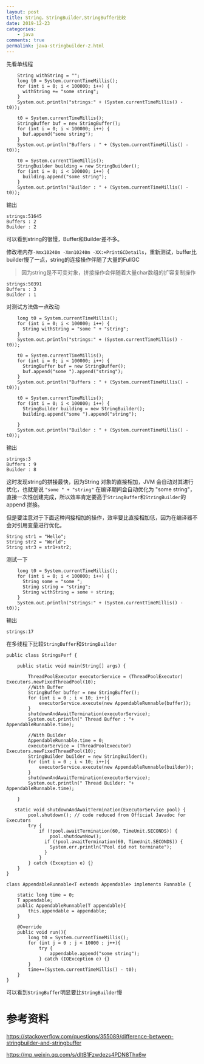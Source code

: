```yaml
---
layout: post
title: String，StringBuilder,StringBuffer比较
date: 2019-12-23
categories:
    - java
comments: true
permalink: java-stringbuilder-2.html
---
```


先看单线程

```
    String withString = "";
    long t0 = System.currentTimeMillis();
    for (int i = 0; i < 100000; i++) {
      withString += "some string";
    }
    System.out.println("strings:" + (System.currentTimeMillis() - t0));

    t0 = System.currentTimeMillis();
    StringBuffer buf = new StringBuffer();
    for (int i = 0; i < 100000; i++) {
      buf.append("some string");
    }
    System.out.println("Buffers : " + (System.currentTimeMillis() - t0));

    t0 = System.currentTimeMillis();
    StringBuilder building = new StringBuilder();
    for (int i = 0; i < 100000; i++) {
      building.append("some string");
    }
    System.out.println("Builder : " + (System.currentTimeMillis() - t0));
```

输出

```
strings:51645
Buffers : 2
Builder : 2
```

可以看到string的很慢，Buffer和Builder差不多。

修改堆内存`-Xmx10240m -Xmn10240m -XX:+PrintGCDetails`，重新测试，buffer比builder慢了一点，string的连接操作伴随了大量的FullGC

> 因为string是不可变对象，拼接操作会伴随着大量char数组的扩容复制操作

```
strings:50391
Buffers : 3
Builder : 1
```

对测试方法做一点改动

```
    long t0 = System.currentTimeMillis();
    for (int i = 0; i < 100000; i++) {
      String withString = "some " + "string";
    }
    System.out.println("strings:" + (System.currentTimeMillis() - t0));

    t0 = System.currentTimeMillis();
    for (int i = 0; i < 100000; i++) {
      StringBuffer buf = new StringBuffer();
      buf.append("some ").append("string");
    }
    System.out.println("Buffers : " + (System.currentTimeMillis() - t0));

    t0 = System.currentTimeMillis();
    for (int i = 0; i < 100000; i++) {
      StringBuilder building = new StringBuilder();
      building.append("some ").append("string");

    }
    System.out.println("Builder : " + (System.currentTimeMillis() - t0));
```

输出

```
strings:3
Buffers : 9
Builder : 8
```

这时发现string的拼接最快，因为String 对象的直接相加，JVM 会自动对其进行优化，也就是说 `"some " + "string"` 在编译期间会自动优化为 "some string"，直接一次性创建完成，所以效率肯定要高于`StringBuffer`和`StringBuilder`的 append 拼接。

但是要注意对于下面这种间接相加的操作，效率要比直接相加低，因为在编译器不会对引用变量进行优化。

```
String str1 = "Hello";
String str2 = "World";
String str3 = str1+str2;
```

测试一下

```
    long t0 = System.currentTimeMillis();
    for (int i = 0; i < 100000; i++) {
      String some = "some ";
      String string = "string";
      String withString = some + string;
    }
    System.out.println("strings:" + (System.currentTimeMillis() - t0));
```

输出

```
strings:17
```

在多线程下比较`StringBuffer`和`StringBuilder`

```
public class StringsPerf {

    public static void main(String[] args) {

        ThreadPoolExecutor executorService = (ThreadPoolExecutor) Executors.newFixedThreadPool(10);
        //With Buffer
        StringBuffer buffer = new StringBuffer();
        for (int i = 0 ; i < 10; i++){
            executorService.execute(new AppendableRunnable(buffer));
        }
        shutdownAndAwaitTermination(executorService);
        System.out.println(" Thread Buffer : "+ AppendableRunnable.time);

        //With Builder
        AppendableRunnable.time = 0;
        executorService = (ThreadPoolExecutor) Executors.newFixedThreadPool(10);
        StringBuilder builder = new StringBuilder();
        for (int i = 0 ; i < 10; i++){
            executorService.execute(new AppendableRunnable(builder));
        }
        shutdownAndAwaitTermination(executorService);
        System.out.println(" Thread Builder: "+ AppendableRunnable.time);

    }

   static void shutdownAndAwaitTermination(ExecutorService pool) {
        pool.shutdown(); // code reduced from Official Javadoc for Executors
        try {
            if (!pool.awaitTermination(60, TimeUnit.SECONDS)) {
                pool.shutdownNow();
              if (!pool.awaitTermination(60, TimeUnit.SECONDS)) {
                System.err.println("Pool did not terminate");
              }
            }
        } catch (Exception e) {}
    }
}

class AppendableRunnable<T extends Appendable> implements Runnable {

    static long time = 0;
    T appendable;
    public AppendableRunnable(T appendable){
        this.appendable = appendable;
    }

    @Override
    public void run(){
        long t0 = System.currentTimeMillis();
        for (int j = 0 ; j < 10000 ; j++){
            try {
                appendable.append("some string");
            } catch (IOException e) {}
        }
        time+=(System.currentTimeMillis() - t0);
    }
}
```

可以看到`StringBuffer`明显要比`StringBuilder`慢

# 参考资料

https://stackoverflow.com/questions/355089/difference-between-stringbuilder-and-stringbuffer

https://mp.weixin.qq.com/s/dltB1Fzwdezs4PDN8Thx6w
